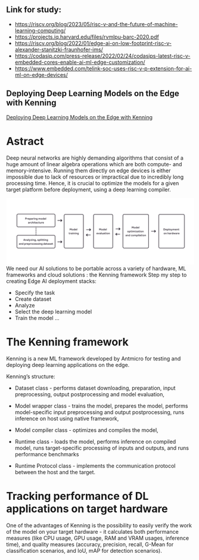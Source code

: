 ## Link for study: 
- https://riscv.org/blog/2023/05/risc-v-and-the-future-of-machine-learning-computing/
- https://projects.iq.harvard.edu/files/rvmlpu-barc-2020.pdf
- https://riscv.org/blog/2022/01/edge-ai-on-low-footprint-risc-v-alexander-stanitzki-fraunhofer-ims/
- https://codasip.com/press-release/2022/02/24/codasips-latest-risc-v-embedded-cores-enable-ai-ml-edge-customization/
- https://www.embedded.com/telink-soc-uses-risc-v-p-extension-for-ai-ml-on-edge-devices/
## Deploying Deep Learning Models on the Edge with Kenning

[Deploying Deep Learning Models on the Edge with Kenning](https://riscv.org/news/2021/06/deploying-deep-learning-models-on-the-edge-with-kenning/)

# Astract
Deep neural networks are highly demanding algorithms that consist of a huge amount of linear algebra operations which are both compute- and memory-intensive. Running them directly on edge devices is either impossible due to lack of resources or impractical due to incredibly long processing time. Hence, it is crucial to optimize the models for a given target platform before deployment, using a deep learning compiler.

![Alt text](https://github.com/illubaby/Optimization_RISC-V/blob/main/Background/Examine%20ML%20on%20EdgeAI%20and%20RISC-V/picture/edge-ai-development-flow.png)
We need our AI solutions to be portable across a variety of hardware, ML frameworks and cloud solutions :  the Kenning framework
Step my step to creating Edge AI deployment stacks:
- Specify the task
- Create dataset
- Analyze
- Select the deep learning model
- Train the model 
  ...
# The Kenning framework 
Kenning is a new ML framework developed by Antmicro for testing and deploying deep learning applications on the edge. 

Kenning’s structure:

- Dataset class - performs dataset downloading, preparation, input preprocessing, output postprocessing and model evaluation,

- Model wrapper class - trains the model, prepares the model, performs model-specific input preprocessing and output postprocessing, runs inference on host using native framework,

- Model compiler class - optimizes and compiles the model,

- Runtime class - loads the model, performs inference on compiled model, runs target-specific processing of inputs and outputs, and runs performance benchmarks

- Runtime Protocol class - implements the communication protocol between the host and the target.
# Tracking performance of DL applications on target hardware
One of the advantages of Kenning is the possibility to easily verify the work of the model on your target hardware - it calculates both performance measures (like CPU usage, GPU usage, RAM and VRAM usages, inference time), and quality measures (accuracy, precision, recall, G-Mean for classification scenarios, and IoU, mAP for detection scenarios).